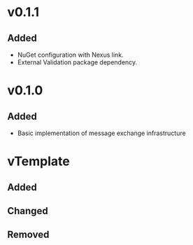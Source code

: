 # v0.1.1
## Added
* NuGet configuration with Nexus link.
* External Validation package dependency.

# v0.1.0
## Added
* Basic implementation of message exchange infrastructure

# vTemplate
## Added
## Changed
## Removed
